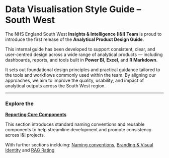 # Data Visualisation Style Guide – South West

The NHS England South West **Insights & Intelligence (I&I) Team** is proud to introduce the first release of the **Analytical Product Design Guide**.

This internal guide has been developed to support consistent, clear, and user-centred design across a wide range of analytical products — including dashboards, reports, and tools built in **Power BI**, **Excel**, and **R Markdown**.

It sets out foundational design principles and practical guidance tailored to the tools and workflows commonly used within the team. By aligning our approaches, we aim to improve the quality, usability, and impact of analytical outputs across the South West region.

---

### Explore the  
**[Reporting Core Components](reporting_corecomponents/index.md)**

This section introduces standard naming conventions and reusable components to help streamline development and promote consistency across I&I projects.

With further sections inclduing:
[Naming conventions](reporting_corecomponents/naming_conventions.md), 
[Branding & Visual Identity](reporting_corecomponents/branding_visual.md) and 
[RAG Rating](reporting_corecomponents/rag_rating.md)